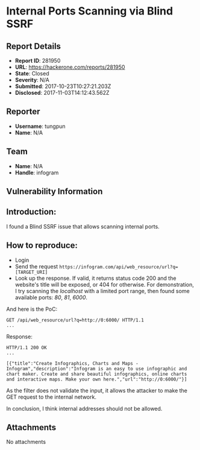 # Internal Ports Scanning via Blind SSRF

## Report Details
- **Report ID**: 281950
- **URL**: https://hackerone.com/reports/281950
- **State**: Closed
- **Severity**: N/A
- **Submitted**: 2017-10-23T10:27:21.203Z
- **Disclosed**: 2017-11-03T14:12:43.562Z

## Reporter
- **Username**: tungpun
- **Name**: N/A

## Team
- **Name**: N/A
- **Handle**: infogram

## Vulnerability Information
## Introduction:

I found a Blind SSRF issue that allows scanning internal ports.

## How to reproduce:

* Login
* Send the request `https://infogram.com/api/web_resource/url?q=[TARGET_URI]`
* Look up the response. If valid, it returns status code 200 and the website's title will be exposed, or 404 for otherwise.
For demonstration, I try scanning the *localhost* with a limited port range, then found some available ports: *80*, *81*, *6000*.

And here is the PoC:

```
GET /api/web_resource/url?q=http://0:6000/ HTTP/1.1
...
```

Response:

```
HTTP/1.1 200 OK
...

[{"title":"Create Infographics, Charts and Maps - Infogram","description":"Infogram is an easy to use infographic and chart maker. Create and share beautiful infographics, online charts and interactive maps. Make your own here.","url":"http://0:6000/"}]
```

As the filter does not validate the input, it allows the attacker to make the GET request to the internal network.

In conclusion, I think internal addresses should not be allowed.

## Attachments
No attachments
